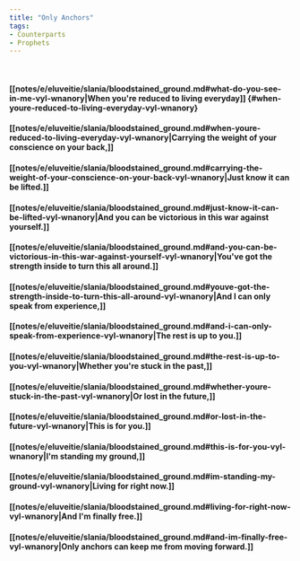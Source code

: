 ```yaml
---
title: "Only Anchors"
tags:
- Counterparts
- Prophets
---
```

&nbsp;
#### [[notes/e/eluveitie/slania/bloodstained_ground.md#what-do-you-see-in-me-vyl-wnanory|When you're reduced to living everyday]] {#when-youre-reduced-to-living-everyday-vyl-wnanory}
#### [[notes/e/eluveitie/slania/bloodstained_ground.md#when-youre-reduced-to-living-everyday-vyl-wnanory|Carrying the weight of your conscience on your back,]]
#### [[notes/e/eluveitie/slania/bloodstained_ground.md#carrying-the-weight-of-your-conscience-on-your-back-vyl-wnanory|Just know it can be lifted.]]
#### [[notes/e/eluveitie/slania/bloodstained_ground.md#just-know-it-can-be-lifted-vyl-wnanory|And you can be victorious in this war against yourself.]]
#### [[notes/e/eluveitie/slania/bloodstained_ground.md#and-you-can-be-victorious-in-this-war-against-yourself-vyl-wnanory|You've got the strength inside to turn this all around.]]
#### [[notes/e/eluveitie/slania/bloodstained_ground.md#youve-got-the-strength-inside-to-turn-this-all-around-vyl-wnanory|And I can only speak from experience,]]
#### [[notes/e/eluveitie/slania/bloodstained_ground.md#and-i-can-only-speak-from-experience-vyl-wnanory|The rest is up to you.]]
#### [[notes/e/eluveitie/slania/bloodstained_ground.md#the-rest-is-up-to-you-vyl-wnanory|Whether you're stuck in the past,]]
#### [[notes/e/eluveitie/slania/bloodstained_ground.md#whether-youre-stuck-in-the-past-vyl-wnanory|Or lost in the future,]]
#### [[notes/e/eluveitie/slania/bloodstained_ground.md#or-lost-in-the-future-vyl-wnanory|This is for you.]]
#### [[notes/e/eluveitie/slania/bloodstained_ground.md#this-is-for-you-vyl-wnanory|I'm standing my ground,]]
#### [[notes/e/eluveitie/slania/bloodstained_ground.md#im-standing-my-ground-vyl-wnanory|Living for right now.]]
#### [[notes/e/eluveitie/slania/bloodstained_ground.md#living-for-right-now-vyl-wnanory|And I'm finally free.]]
#### [[notes/e/eluveitie/slania/bloodstained_ground.md#and-im-finally-free-vyl-wnanory|Only anchors can keep me from moving forward.]]
